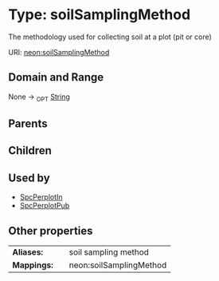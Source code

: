 
# Type: soilSamplingMethod


The methodology used for collecting soil at a plot (pit or core)

URI: [neon:soilSamplingMethod](https://data.neonscience.org/soilSamplingMethod)


## Domain and Range

None ->  <sub>OPT</sub> [String](types/String.md)

## Parents


## Children


## Used by

 * [SpcPerplotIn](SpcPerplotIn.md)
 * [SpcPerplotPub](SpcPerplotPub.md)

## Other properties

|  |  |  |
| --- | --- | --- |
| **Aliases:** | | soil sampling method |
| **Mappings:** | | neon:soilSamplingMethod |

